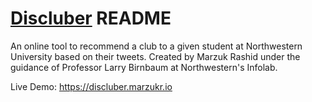 [Discluber](https://discluber.marzukr.io) README
============
An online tool to recommend a club to a given student at Northwestern University based on their tweets. Created by Marzuk Rashid under the guidance of Professor Larry Birnbaum at Northwestern's Infolab.

Live Demo: https://discluber.marzukr.io
